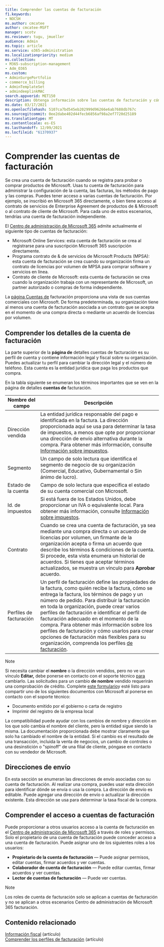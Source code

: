 ```yaml
---
title: Comprender las cuentas de facturación
f1.keywords:
- NOCSH
ms.author: cmcatee
author: cmcatee-MSFT
manager: scotv
ms.reviewer: tugu, jmueller
audience: Admin
ms.topic: article
ms.service: o365-administration
ms.localizationpriority: medium
ms.collection:
- M365-subscription-management
- Adm_O365
ms.custom:
- AdminSurgePortfolio
- commerce_billing
- AdminTemplateSet
- admindeeplinkMAC
search.appverid: MET150
description: Obtenga información sobre las cuentas de facturación y cómo se usan para administrar la configuración de la cuenta, las facturas, los métodos de pago y las compras.
ms.date: 03/17/2021
ms.openlocfilehash: 5107ca7bd545eb202999d96266e6ab7688db767c
ms.sourcegitcommit: 0ee2dabe402d44fecb6856af98a2ef7720d25189
ms.translationtype: MT
ms.contentlocale: es-ES
ms.lasthandoff: 12/09/2021
ms.locfileid: "61370937"
---
```

# <a name="understand-billing-accounts"></a>Comprender las cuentas de facturación

Se crea una cuenta de facturación cuando se registra para probar o comprar productos de Microsoft. Usas tu cuenta de facturación para administrar la configuración de la cuenta, las facturas, los métodos de pago y las compras. Puedes tener acceso a varias cuentas de facturación. Por ejemplo, se inscribió en Microsoft 365 directamente, o bien tiene acceso al contrato de servicios de Enterprise Agreement de productos de & Microsoft o al contrato de cliente de Microsoft. Para cada uno de estos escenarios, tendrías una cuenta de facturación independiente.

El <a href="https://go.microsoft.com/fwlink/p/?linkid=2024339" target="_blank">Centro de administración de Microsoft 365</a> admite actualmente el siguiente tipo de cuentas de facturación:

- Microsoft Online Services: esta cuenta de facturación se crea al registrarse para una suscripción Microsoft 365 suscripción directamente.
- Programa contrato de & de servicios de Microsoft Products (MPSA): esta cuenta de facturación se crea cuando su organización firma un contrato de licencias por volumen de MPSA para comprar software y servicios en línea.
- Contrato de cliente de Microsoft: esta cuenta de facturación se crea cuando la organización trabaja con un representante de Microsoft, un partner autorizado o compras de forma independiente.

La <a href="https://go.microsoft.com/fwlink/p/?linkid=2084771" target="_blank">página Cuentas de</a> facturación proporciona una vista de sus cuentas comerciales con Microsoft. De forma predeterminada, su organización tiene al menos una cuenta de facturación asociada a un contrato que se acepta en el momento de una compra directa o mediante un acuerdo de licencias por volumen.

## <a name="understand-billing-account-details"></a>Comprender los detalles de la cuenta de facturación

La parte superior de la **página de** detalles cuentas de facturación es su perfil de cuenta y contiene información legal y fiscal sobre su organización. Puedes actualizar tu perfil para cambiar la dirección legal y el número de teléfono. Esta cuenta es la entidad jurídica que paga los productos que compra.

En la tabla siguiente se enumeran los términos importantes que se ven en la página de detalles **cuentas de** facturación.

| Nombre del campo | Descripción |
|------------------|------------------------------------------------------------------------------------------------------------------------------------------------------------------------------------------------------------------------------------------------------------------------------|
| Dirección vendida | La entidad jurídica responsable del pago e identificada en la factura. La dirección proporcionada aquí se usa para determinar la tasa de impuestos, a menos que opte por proporcionar una dirección de envío alternativa durante la compra. Para obtener más información, consulte [Información sobre impuestos](billing-and-payments/tax-information.md). |
| Segmento | Un campo de solo lectura que identifica el segmento de negocio de su organización (Comercial, Educativo, Gubernamental o Sin ánimo de lucro). |
| Estado de la cuenta | Campo de solo lectura que especifica el estado de su cuenta comercial con Microsoft. |
| Id. de impuestos | Si está fuera de los Estados Unidos, debe proporcionar un IVA o equivalente local. Para obtener más información, consulte [Información sobre impuestos](billing-and-payments/tax-information.md). |
| Contrato | Cuando se crea una cuenta de facturación, ya sea mediante una compra directa o un acuerdo de licencias por volumen, un firmante de la organización acepta o firma un acuerdo que describe los términos & condiciones de la cuenta. Si procede, esta vista enumera un historial de acuerdos. Si tienes que aceptar términos actualizados, se muestra un vínculo para **Aprobar** acuerdo. |
| Perfiles de facturación | Un perfil de facturación define las propiedades de la factura, como quién recibe la factura, cómo se entrega la factura, los términos de pago y un número de pedido. Para distribuir la facturación en toda la organización, puede crear varios perfiles de facturación e identificar el perfil de facturación adecuado en el momento de la compra. Para obtener más información sobre los perfiles de facturación y cómo usarlos para crear opciones de facturación más flexibles para su organización, comprenda los perfiles [de facturación](billing-and-payments/manage-billing-profiles.md). |

> [!NOTE]
> Si necesita cambiar el **nombre** o la dirección vendidos, pero no ve un vínculo **Editar,** debe ponerse en contacto con el soporte técnico [para](../admin/get-help-support.md) cambiarlo. Las solicitudes para un cambio **de nombre** vendido requerirán una comprobación de crédito. Complete [este formulario](https://www.microsoft.com/download/details.aspx?id=102732)y esté listo para compartir uno de los siguientes documentos con Microsoft al ponerse en contacto con el soporte técnico:
>
> - Documento emitido por el gobierno o carta de registro
> - Imprimir del registro de la empresa local
>
> La compatibilidad puede ayudar con los cambios de nombre y dirección en los que solo cambia el nombre del cliente, pero la entidad sigue siendo la misma. La documentación proporcionada debe mostrar claramente que solo ha cambiado el nombre de la entidad. Si el cambio es el resultado de una transacción, incluida la venta de negocios, un cambio de controles o una desinstición o "spinoff" de una filial de cliente, póngase en contacto con su vendedor de Microsoft.

## <a name="shipping-addresses"></a>Direcciones de envío

En esta sección se enumeran las direcciones de envío asociadas con su cuenta de facturación. Al realizar una compra, puedes usar esta dirección para identificar dónde se envía o usa la compra. La dirección de envío es editable. Puede agregar una dirección de envío o actualizar la dirección existente. Esta dirección se usa para determinar la tasa fiscal de la compra.

## <a name="understand-access-to-billing-accounts"></a>Comprender el acceso a cuentas de facturación

Puede proporcionar a otros usuarios acceso a la cuenta de facturación en el <a href="https://go.microsoft.com/fwlink/p/?linkid=2024339" target="_blank">Centro de administración de Microsoft 365</a> a través de roles y permisos. Solo el propietario de una cuenta de facturación puede conceder acceso a una cuenta de facturación. Puede asignar uno de los siguientes roles a los usuarios:

- **Propietario de la cuenta de facturación** &mdash; Puede asignar permisos, editar cuentas, firmar acuerdos y ver cuentas.
- **Colaborador de cuenta de facturación** &mdash; Puede editar cuentas, firmar acuerdos y ver cuentas.
- **Lector de cuentas de facturación** &mdash; Puede ver cuentas.

> [!Note]
> Los roles de cuenta de facturación solo se aplican a cuentas de facturación y no se aplican a otros escenarios Centro de administración de Microsoft 365 facturación.

## <a name="related-content"></a>Contenido relacionado

[Información fiscal](billing-and-payments/tax-information.md) (artículo) \
[Comprender los perfiles de facturación](billing-and-payments/manage-billing-profiles.md) (artículo)
